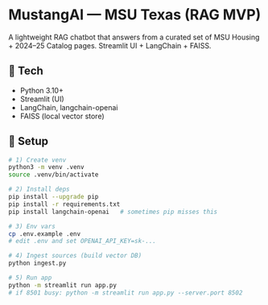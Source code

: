 # MustangAI — MSU Texas (RAG MVP)

A lightweight RAG chatbot that answers from a curated set of MSU Housing + 2024–25 Catalog pages. Streamlit UI + LangChain + FAISS.

## 🧰 Tech
- Python 3.10+
- Streamlit (UI)
- LangChain, langchain-openai
- FAISS (local vector store)

## 🔧 Setup

```bash
# 1) Create venv
python3 -m venv .venv
source .venv/bin/activate

# 2) Install deps
pip install --upgrade pip
pip install -r requirements.txt
pip install langchain-openai   # sometimes pip misses this

# 3) Env vars
cp .env.example .env
# edit .env and set OPENAI_API_KEY=sk-...

# 4) Ingest sources (build vector DB)
python ingest.py

# 5) Run app
python -m streamlit run app.py
# if 8501 busy: python -m streamlit run app.py --server.port 8502
